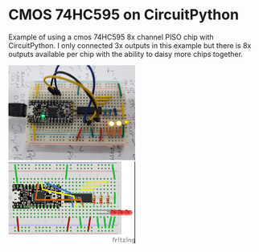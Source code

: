 # CMOS 74HC595 on CircuitPython

Example of using a cmos 74HC595 8x channel PISO chip with CircuitPython.  I only connected 3x outputs in this example but there is 8x outputs available per chip with the ability to daisy more chips together.

<img src="circuitpyton-cmos-595.jpg" width="50%" height="auto" style="max-width:350px;margin-bottom:0; padding-bottom:0;transform:rotate(180deg);">

<img src="Circuitpython-cmos-595-po.jpg" width="50%" height="auto" style="max-width:350px;margin-bottom:0; padding-bottom:0;">

